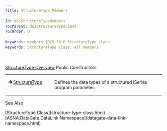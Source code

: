 ```yaml
---
title: StructureType Members

Id: dcsStructureTypeMembers
TocParent: dcsStructureTypeClass
TocOrder: 0

keywords: members [DCS 16.0 StructureType class
keywords: StructureType class, all members

---
```


[StructureType Overview](structure-type-class.html) 
Public Constructors

<table class="dtTABLE" id="table4" x-use-null-cells="x-use-null-cells" style="border-spacing: 0px" cellspacing="0">
          <colgroup span="1">
            <col span="1" style="WIDTH: 30%" />
            <col span="1" style="WIDTH: 70%" />
          </colgroup>
          <tr valign="top" style="x-cell-content-align: top">
            <td colspan="1" rowspan="1">

<img alt="public property" src="images/public-method.gif" x-maintain-ratio="TRUE" /> [ StructureType](structure-type-constructors-main.html) 
</td>
            <td colspan="1" rowspan="1">

Defines the data types of a structured iSeries program parameter.
</td>
          </tr>
</table>

See Also

<dl />
      [StructureType Class](structure-type-class.html)
      <br />
      [ASNA.DataGate.DataLink Namespace](datagate-data-link-namespace.html) 

